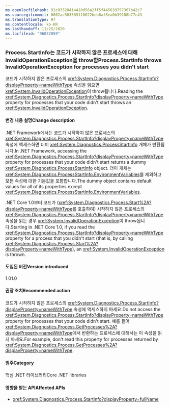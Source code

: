 ```yaml
---
ms.openlocfilehash: 92c03328414410d56a2ff5f445639757367b42c7
ms.sourcegitcommit: 0802ac583585110022beb6af8ea0b39188b77c43
ms.translationtype: HT
ms.contentlocale: ko-KR
ms.lasthandoff: 11/25/2020
ms.locfileid: "96032059"
---
```

### <a name="processstartinfo-throws-invalidoperationexception-for-processes-you-didnt-start"></a><span data-ttu-id="a89cf-101">Process.StartInfo는 코드가 시작하지 않은 프로세스에 대해 InvalidOperationException을 throw함</span><span class="sxs-lookup"><span data-stu-id="a89cf-101">Process.StartInfo throws InvalidOperationException for processes you didn't start</span></span>

<span data-ttu-id="a89cf-102">코드가 시작하지 않은 프로세스의 <xref:System.Diagnostics.Process.StartInfo?displayProperty=nameWithType> 속성을 읽으면 <xref:System.InvalidOperationException>이 throw됩니다.</span><span class="sxs-lookup"><span data-stu-id="a89cf-102">Reading the <xref:System.Diagnostics.Process.StartInfo?displayProperty=nameWithType> property for processes that your code didn't start throws an <xref:System.InvalidOperationException>.</span></span>

#### <a name="change-description"></a><span data-ttu-id="a89cf-103">변경 내용 설명</span><span class="sxs-lookup"><span data-stu-id="a89cf-103">Change description</span></span>

<span data-ttu-id="a89cf-104">.NET Framework에서는 코드가 시작하지 않은 프로세스의 <xref:System.Diagnostics.Process.StartInfo?displayProperty=nameWithType> 속성에 액세스하면 더미 <xref:System.Diagnostics.ProcessStartInfo> 개체가 반환됩니다.</span><span class="sxs-lookup"><span data-stu-id="a89cf-104">In .NET Framework, accessing the <xref:System.Diagnostics.Process.StartInfo?displayProperty=nameWithType> property for processes that your code didn't start returns a dummy <xref:System.Diagnostics.ProcessStartInfo> object.</span></span> <span data-ttu-id="a89cf-105">더미 개체는 <xref:System.Diagnostics.ProcessStartInfo.EnvironmentVariables>를 제외하고 모든 속성에 대한 기본값을 포함합니다.</span><span class="sxs-lookup"><span data-stu-id="a89cf-105">The dummy object contains default values for all of its properties except <xref:System.Diagnostics.ProcessStartInfo.EnvironmentVariables>.</span></span>

<span data-ttu-id="a89cf-106">.NET Core 1.0부터 코드가 (<xref:System.Diagnostics.Process.Start%2A?displayProperty=nameWithType>를 호출하여) 시작하지 않은 프로세스의 <xref:System.Diagnostics.Process.StartInfo?displayProperty=nameWithType> 속성을 읽는 경우 <xref:System.InvalidOperationException>이 throw됩니다.</span><span class="sxs-lookup"><span data-stu-id="a89cf-106">Starting in .NET Core 1.0, if you read the <xref:System.Diagnostics.Process.StartInfo?displayProperty=nameWithType> property for a process that you didn't start (that is, by calling <xref:System.Diagnostics.Process.Start%2A?displayProperty=nameWithType>), an <xref:System.InvalidOperationException> is thrown.</span></span>

#### <a name="version-introduced"></a><span data-ttu-id="a89cf-107">도입된 버전</span><span class="sxs-lookup"><span data-stu-id="a89cf-107">Version introduced</span></span>

<span data-ttu-id="a89cf-108">1.0</span><span class="sxs-lookup"><span data-stu-id="a89cf-108">1.0</span></span>

#### <a name="recommended-action"></a><span data-ttu-id="a89cf-109">권장 조치</span><span class="sxs-lookup"><span data-stu-id="a89cf-109">Recommended action</span></span>

<span data-ttu-id="a89cf-110">코드가 시작하지 않은 프로세스의 <xref:System.Diagnostics.Process.StartInfo?displayProperty=nameWithType> 속성에 액세스하지 마세요.</span><span class="sxs-lookup"><span data-stu-id="a89cf-110">Do not access the <xref:System.Diagnostics.Process.StartInfo?displayProperty=nameWithType> property for processes that your code didn't start.</span></span> <span data-ttu-id="a89cf-111">예를 들어 <xref:System.Diagnostics.Process.GetProcesses%2A?displayProperty=nameWithType>에서 반환하는 프로세스에 대해서는 이 속성을 읽지 마세요.</span><span class="sxs-lookup"><span data-stu-id="a89cf-111">For example, don't read this property for processes returned by <xref:System.Diagnostics.Process.GetProcesses%2A?displayProperty=nameWithType>.</span></span>

#### <a name="category"></a><span data-ttu-id="a89cf-112">범주</span><span class="sxs-lookup"><span data-stu-id="a89cf-112">Category</span></span>

<span data-ttu-id="a89cf-113">핵심 .NET 라이브러리</span><span class="sxs-lookup"><span data-stu-id="a89cf-113">Core .NET libraries</span></span>

#### <a name="affected-apis"></a><span data-ttu-id="a89cf-114">영향을 받는 API</span><span class="sxs-lookup"><span data-stu-id="a89cf-114">Affected APIs</span></span>

- <xref:System.Diagnostics.Process.StartInfo?displayProperty=fullName>

<!--

#### Affected APIs

- `P:System.Diagnostics.Process.StartInfo`

-->
